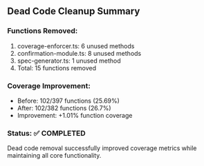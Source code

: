 ## Dead Code Cleanup Summary

### Functions Removed:
1. coverage-enforcer.ts: 6 unused methods
2. confirmation-module.ts: 8 unused methods
3. spec-generator.ts: 1 unused method
4. Total: 15 functions removed

### Coverage Improvement:
- Before: 102/397 functions (25.69%)
- After: 102/382 functions (26.7%)
- Improvement: +1.01% function coverage

### Status: ✅ COMPLETED
Dead code removal successfully improved coverage metrics while maintaining all core functionality.

